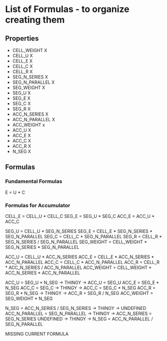 # List of Formulas - to organize creating them

## Properties
- CELL_WEIGHT X
- CELL_U X
- CELL_E X
- CELL_C X
- CELL_R X
- SEG_N_SERIES X
- SEG_N_PARALLEL X
- SEG_WEIGHT X
- SEG_U X
- SEG_E X
- SEG_C X
- SEG_R X
- ACC_N_SERIES X
- ACC_N_PARALLEL X
- ACC_WEIGHT x
- ACC_U X
- ACC_E X
- ACC_C X
- ACC_R X
- N_SEG X

## Formulas

### Fundamental Formulas

E = U * C

### Formulas for Accumulator

CELL_E = CELL_U * CELL_C
SEG_E = SEG_U * SEG_C
ACC_E = ACC_U * ACC_C

SEG_U = CELL_U * SEG_N_SERIES
SEG_E = CELL_E * SEG_N_SERIES * SEG_N_PARALLEL
SEG_C = CELL_C * SEG_N_PARALLEL
SEG_R = CELL_R * SEG_N_SERIES / SEG_N_PARALLEL
SEG_WEIGHT = CELL_WEIGHT * SEG_N_SERIES * SEG_N_PARALLEL

ACC_U = CELL_U * ACC_N_SERIES
ACC_E = CELL_E * ACC_N_SERIES * ACC_N_PARALLEL
ACC_C = CELL_C * ACC_N_PARALLEL
ACC_R = CELL_R * ACC_N_SERIES / ACC_N_PARALLEL
ACC_WEIGHT = CELL_WEIGHT * ACC_N_SERIES * ACC_N_PARALLEL

ACC_U = SEG_U * N_SEG -> THINGY -> ACC_U = SEG_U
ACC_E = SEG_E * N_SEG
ACC_C = SEG_C -> THINGY -> ACC_C = SEG_C * N_SEG
ACC_R = SEG_R * N_SEG -> THINGY -> ACC_R = SEG_R / N_SEG
ACC_WEIGHT = SEG_WEIGHT * N_SEG

N_SEG = ACC_N_SERIES / SEG_N_SERIES -> THINGY -> UNDEFINED
ACC_N_PARALLEL = SEG_N_PARALLEL -> THINGY -> ACC_N_SERIES = SEG_N_SERIES
UNDEFINED -> THINGY -> N_SEG = ACC_N_PARALLEL / SEG_N_PARALLEL


MISSING CURRENT FORMULA



